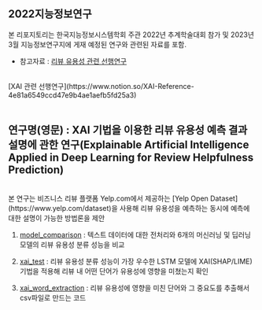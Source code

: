 ## 2022지능정보연구
본 리포지토리는 한국지능정보시스템학회 주관 2022년 추계학술대회 참가 및 2023년 3월 지능정보연구지에 게재 예정된 연구와 관련된 자료를 포함.
* 참고자료 : [리뷰 유용성 관련 선행연구](https://www.notion.so/Reference-adf1eb1610b34e34825adcbf387a9670)
<br/>
           [XAI 관련 선행연구](https://www.notion.so/XAI-Reference-4e81a6549ccd47e9b4ae1aefb5fd25a3)

<br/>
<br/>

## 연구명(영문) : XAI 기법을 이용한 리뷰 유용성 예측 결과 설명에 관한 연구(Explainable Artificial Intelligence Applied in Deep Learning for Review Helpfulness Prediction)

<br/>
본 연구는 비즈니스 리뷰 플랫폼 Yelp.com에서 제공하는 [Yelp Open Dataset](https://www.yelp.com/dataset)을 사용해 리뷰 유용성을 예측하는 동시에 예측에 대한 설명이 가능한 방법론을 제안

<br/>

1. [model_comparison](/2022지능정보연구/model_comparison.ipynb) : 텍스트 데이터에 대한 전처리와 6개의 머신러닝 및 딥러닝 모델의 리뷰 유용성 분류 성능을 비교
   
2. [xai_test](/2022지능정보연구/xai_test.ipynb) : 리뷰 유용성 분류 성능이 가장 우수한 LSTM 모델에 XAI(SHAP/LIME) 기법을 적용해 리뷰 내 어떤 단어가 유용성에 영향을 미쳤는지 확인
   
3. [xai_word_extraction](/2022지능정보연구/xai_word_extraction.ipynb) : 리뷰 유용성에 영향을 미친 단어와 그 중요도를 추출해서 csv파일로 만드는 코드

